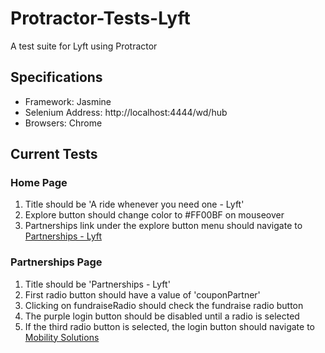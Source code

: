 # Protractor-Tests-Lyft
A test suite for Lyft using Protractor

## Specifications
- Framework: Jasmine
- Selenium Address: http://localhost:4444/wd/hub
- Browsers: Chrome

## Current Tests
### Home Page
1. Title should be 'A ride whenever you need one - Lyft'
2. Explore button should change color to #FF00BF on mouseover
3. Partnerships link under the explore button menu should navigate to [Partnerships - Lyft](https://www.lyft.com/partnerships)
### Partnerships Page

1. Title should be 'Partnerships - Lyft'
2. First radio button should have a value of 'couponPartner'
3. Clicking on fundraiseRadio should check the fundraise radio button
4. The purple login button should be disabled until a radio is selected
5. If the third radio button is selected, the login button should navigate to [Mobility Solutions](http://get.lyft.com/mobility-solutions/')